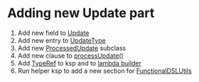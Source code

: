 # Adding new Update part

1. Add new field to [Update](./telegram-bot/src/commonMain/kotlin/eu/vendeli/tgbot/types/Update.kt)
2. Add new entry to [UpdateType](telegram-bot/src/commonMain/kotlin/eu/vendeli/tgbot/types/component/UpdateType.kt)
3. Add new [ProcessedUpdate](telegram-bot/src/commonMain/kotlin/eu/vendeli/tgbot/types/component/ProcessedUpdate.kt)
   subclass
4. Add new clause to [processUpdate()](telegram-bot/src/commonMain/kotlin/eu/vendeli/tgbot/utils/ProcessUpdate.kt)
5. Add [TypeRef](ksp/src/jvmMain/kotlin/eu/vendeli/ksp/utils/HelperUtils.kt) to ksp and
   to [lambda builder](ksp/src/jvmMain/kotlin/eu/vendeli/ksp/InvocationLambdaBuilder.kt)
6. Run helper ksp to add a new section for [FunctionalDSLUtils](telegram-bot/src/commonMain/kotlin/eu/vendeli/tgbot/utils/FunctionalDSLUtils.kt)